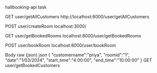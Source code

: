 hallbooking-api task
﻿

GET
user/getAllCustomers
http://localhost:8000/user/getAllCustomers
﻿


POST
user/createRoom
localhost:3000/
﻿

GET
user/getBookedRooms
localhost:8000/user/getBookedRooms
﻿

POST
user/bookRoom
localhost:8000/user/bookRoom
﻿

Body
raw (json)
json
{
    "customername":"priya",
    "roomid":"1",
    "date":"1/03/2024",
    "start_time":"4:00:00",
    "end_time":"10:00:00"
    }
GET
user/getBookedCustomers
﻿

